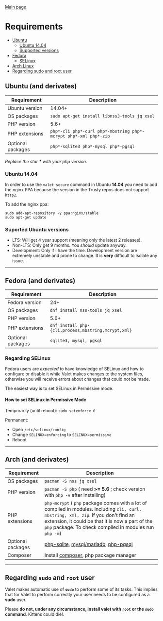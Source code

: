 [Main page](index)

# Requirements
- [Ubuntu](#ubuntu)
    - [Ubuntu 14.04](#1404)
    - [Supported versions](#ubuntu-suported-versions)
- [Fedora](#fedora)
    - [SELinux](#selinux)
- [Arch Linux](#arch)
- [Regarding sudo and root user](#sudo)

## <a name="ubuntu">Ubuntu (and derivates)</a>

Requirement | Description
------------- | -------------
Ubuntu version | 14.04+
OS packages | `sudo apt-get install libnss3-tools jq xsel`
PHP version | 5.6+
PHP extensions | `php*-cli php*-curl php*-mbstring php*-mcrypt php*-xml php*-zip`
Optional packages | `php*-sqlite3 php*-mysql php*-pgsql`

_Replace the star **\*** with your php version._

<a name="1404"></a>
### Ubuntu 14.04

In order to use the `valet secure` command in Ubuntu **14.04** you need to add the nginx PPA because the version in the Trusty repos does not support `http2`.

To add the nginx ppa:
```
sudo add-apt-repository -y ppa:nginx/stable
sudo apt-get update
```

<a name="ubuntu-supported-versions"></a>
### Suported Ubuntu versions
 - LTS: Will get 4 year support (meaning only the latest 2 releases).
 - Non-LTS: Only get 9 months. You *should* update anyway.
 - Development: Only if I have the time. Development version are extremely unstable and prone to change. It is **very** difficult to isolate any issue.

-----
## <a name="fedora">Fedora (and derivates)</a>

Requirement | Description
------------- | -------------
Fedora version | 24+
OS packages | `dnf install nss-tools jq xsel`
PHP version | 5.6+
PHP extensions | `dnf install php-{cli,process,mbstring,mcrypt,xml}`
Optional packages | `sqlite3, mysql, pgsql`

<a name="selinux"></a>
### Regarding SELinux

Fedora users are *expected* to have knowledge of SELinux and how to configure or disable it while Valet makes changes to the system files, otherwise you will receive errors about changes that could not be made.

The easiest way is to set SELinux in Permissive mode.

#### How to set SELinux in Permissive Mode

Temporarily (until reboot): `sudo setenforce 0`

Permanent:
 - Open `/etc/selinux/config`
 - Change `SELINUX=enforcing` to `SELINUX=permissive`
 - Reboot

-----
## <a name="arch">Arch (and derivates)</a>

Requirement | Description
------------- | -------------
OS packages | `pacman -S nss jq xsel`
PHP version | `pacman -S php` ( need **>= 5.6** ; check version with `php -v` after installing)
PHP extensions | `php-mcrypt` ( `php` package comes with a lot of compiled in modules. Including `cli, curl, mbstring, xml, zip`. If you don't find an extension, it could be that it is now a part of the `php` package. To check compiled in modules run `php -m`)
Optional packages | [php-sqlite](https://wiki.archlinux.org/index.php/PHP#Sqlite), [mysql/mariadb](https://wiki.archlinux.org/index.php/PHP#MySQL.2FMariaDB), [php-pgsql](https://wiki.archlinux.org/index.php/PHP#PostgreSQL)
Composer | Install [composer](https://wiki.archlinux.org/index.php/PHP#Composer), php package manager

-----
## <a name="sudo">Regarding `sudo` and `root` user</a>

Valet makes automatic use of **`sudo`** to perform some of its tasks. This implies that for Valet to perform correctly your user needs to be configured as a **sudo** user.

Please **do not, under any circumstance, install valet with `root` or the `sudo` command**. Kittens could die!.
